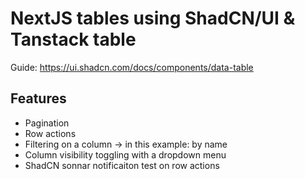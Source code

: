 # NextJS tables using ShadCN/UI & Tanstack table

Guide:
https://ui.shadcn.com/docs/components/data-table

## Features

- Pagination
- Row actions
- Filtering on a column -> in this example: by name
- Column visibility toggling with a dropdown menu
- ShadCN sonnar notificaiton test on row actions
